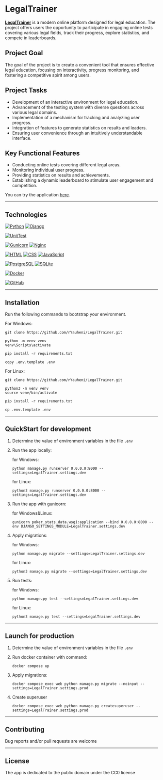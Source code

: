 # LegalTrainer

[**LegalTrainer**](http://193.187.175.182:1336) is a modern online platform designed for legal education. The project offers users the opportunity to 
participate in engaging online tests covering various legal fields, track their progress, explore statistics, and 
compete in leaderboards.

## Project Goal
The goal of the project is to create a convenient tool that ensures effective legal education, focusing on 
interactivity, progress monitoring, and fostering a competitive spirit among users.

## Project Tasks
- Development of an interactive environment for legal education.
- Advancement of the testing system with diverse questions across various legal domains.
- Implementation of a mechanism for tracking and analyzing user progress.
- Integration of features to generate statistics on results and leaders.
- Ensuring user convenience through an intuitively understandable interface.

## Key Functional Features
- Conducting online tests covering different legal areas.
- Monitoring individual user progress.
- Providing statistics on results and achievements.
- Establishing a dynamic leaderboard to stimulate user engagement and competition.


You can try the application [here](http://193.187.175.182:1336).
___

## Technologies

[![Python](https://img.shields.io/badge/Python-3.10-%23FFD040?logo=python&logoColor=white&labelColor=%23376E9D)](https://www.python.org/downloads/release/python-31012/)
[![Django](https://img.shields.io/badge/Django-4.1-%232BA977?logo=django&logoColor=white&labelColor=%23092E20)](https://www.djangoproject.com/)

[![UnitTest](https://img.shields.io/badge/UnitTest-%23293133)](https://docs.python.org/3/library/unittest.html)

[![Gunicorn](https://img.shields.io/badge/Gunicorn-%23479946?logo=gunicorn&logoColor=white&labelColor=%23293133)](https://gunicorn.org/)
[![Nginx](https://img.shields.io/badge/Nginx-%23009639?logo=nginx&logoColor=white&labelColor=%23293133)](https://nginx.org/)

[![HTML](https://img.shields.io/badge/HTML-%23E44D25?logoColor=white&labelColor=%23293133&logo=html5)](https://developer.mozilla.org/en-US/docs/Web/HTML)
[![CSS](https://img.shields.io/badge/CSS-%23214CE5?logoColor=white&labelColor=%23293133&logo=css3)](https://developer.mozilla.org/en-US/docs/Web/CSS)
[![JavaScript](https://img.shields.io/badge/JavaScript-%23FFD83A?logoColor=white&labelColor=%23293133&logo=javascript)](https://developer.mozilla.org/en-US/docs/Web/JavaScript)

[![PostgreSQL](https://img.shields.io/badge/PostgreSQL-%232F6792?logoColor=white&labelColor=%23293133&logo=postgresql)](https://www.postgresql.org/)
[![SQLite](https://img.shields.io/badge/SQLite-%23003156?logoColor=white&labelColor=%23293133&logo=sqlite)](https://www.sqlite.org/)

[![Docker](https://img.shields.io/badge/Docker-%232496ED?logo=docker&logoColor=white&labelColor=%23293133)](https://www.docker.com/)

[![GitHub](https://img.shields.io/badge/GitHub-%23000000?logoColor=white&labelColor=%23293133&logo=github)](https://github.com/)

___

## Installation

Run the following commands to bootstrap your environment.

For Windows:

```commandline
git clone https://github.com/rYauheni/LegalTrainer.git

python -m venv venv
venv\Scripts\activate

pip install -r requirements.txt

copy .env.template .env

```

For Linux:

```commandline
git clone https://github.com/rYauheni/LegalTrainer.git

python3 -m venv venv
source venv/bin/activate

pip install -r requirements.txt

cp .env.template .env
```

___

## QuickStart for development

1. Determine the value of environment variables in the file `.env`


2. Run the app locally:
   
   for Windows:

   ```commandline
   python manage.py runserver 0.0.0.0:8000 --settings=LegalTrainer.settings.dev
   ```
   
   for Linux:

   ```commandline
   python3 manage.py runserver 0.0.0.0:8000 --settings=LegalTrainer.settings.dev
   ```
   
3. Run the app with gunicorn:

   for Windows&Linux:
   ```commandline
   gunicorn poker_stats_data.wsgi:application --bind 0.0.0.0:8000 --env DJANGO_SETTINGS_MODULE=LegalTrainer.settings.dev
   ```

4. Apply migrations:

   for Windows:

    ```commandline
    python manage.py migrate --settings=LegalTrainer.settings.dev
    ```

   for Linux:

   ```commandline
   python3 manage.py migrate --settings=LegalTrainer.settings.dev
   ```

5. Run tests:

   for Windows:

    ```commandline
    python manage.py test --settings=LegalTrainer.settings.dev
    ```

   for Linux:

   ```commandline
   python3 manage.py test --settings=LegalTrainer.settings.dev
   ```

___

## Launch for production

1. Determine the value of environment variables in the file `.env`


2. Run docker container with command:

    ```commandline
    docker compose up
    ```

3. Apply migrations:

    ```commandline
    docker compose exec web python manage.py migrate --noinput --settings=LegalTrainer.settings.prod
    ```

4. Create superuser

    ```commandline
    docker compose exec web python manage.py createsuperuser --settings=LegalTrainer.settings.prod
    ```

 ___

## Contributing

Bug reports and/or pull requests are welcome
___

## License

The app is dedicated to the public domain under the CC0 license